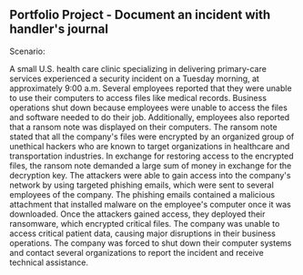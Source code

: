 Portfolio Project - Document an incident with handler's journal
------------------

Scenario:


A small U.S. health care clinic specializing in delivering primary-care services experienced a security incident on a Tuesday morning, at approximately 9:00 a.m. 
Several employees reported that they were unable to use their computers to access files like medical records. 
Business operations shut down because employees were unable to access the files and software needed to do their job.
Additionally, employees also reported that a ransom note was displayed on their computers. 
The ransom note stated that all the company's files were encrypted by an organized group of unethical hackers who are known to target organizations in healthcare and transportation industries. 
In exchange for restoring access to the encrypted files, the ransom note demanded a large sum of money in exchange for the decryption key. 
The attackers were able to gain access into the company's network by using targeted phishing emails, which were sent to several employees of the company. 
The phishing emails contained a malicious attachment that installed malware on the employee's computer once it was downloaded.
Once the attackers gained access, they deployed their ransomware, which encrypted critical files. 
The company was unable to access critical patient data, causing major disruptions in their business operations. The company was forced to shut down their computer systems and contact several organizations to report the incident and receive technical assistance.
